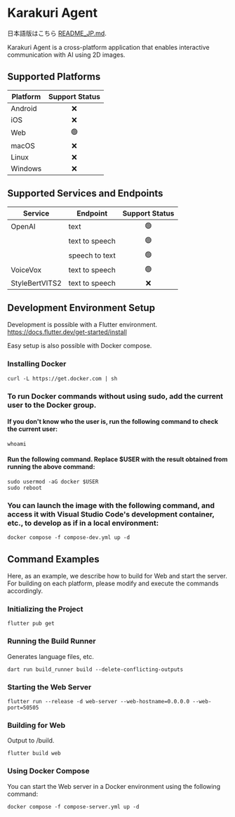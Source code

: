 # Karakuri Agent

日本語版はこちら [README_JP.md](README_JP.md).


Karakuri Agent is a cross-platform application that enables interactive communication with AI using 2D images.

## Supported Platforms

| Platform       | Support Status |
|----------------|:--------------:|
| Android        |       ❌       |
| iOS            |       ❌       |
| Web            |       🟢       |
| macOS          |       ❌       |
| Linux          |       ❌       |
| Windows        |       ❌       |

## Supported Services and Endpoints

| Service        | Endpoint       | Support Status |
|----------------|----------------|:--------------:|
| OpenAI         | text           |       🟢       |
|                | text to speech |       🟢       |
|                | speech to text |       🟢       |
| VoiceVox       | text to speech |       🟢       |
| StyleBertVITS2 | text to speech |       ❌       |

## Development Environment Setup
Development is possible with a Flutter environment.
https://docs.flutter.dev/get-started/install

Easy setup is also possible with Docker compose.

### Installing Docker
```
curl -L https://get.docker.com | sh
```

### To run Docker commands without using sudo, add the current user to the Docker group.

#### If you don't know who the user is, run the following command to check the current user:
```
whoami
```

#### Run the following command. Replace $USER with the result obtained from running the above command:
```
sudo usermod -aG docker $USER
sudo reboot
```

### You can launch the image with the following command, and access it with Visual Studio Code's development container, etc., to develop as if in a local environment:
```
docker compose -f compose-dev.yml up -d
```

## Command Examples
Here, as an example, we describe how to build for Web and start the server. For building on each platform, please modify and execute the commands accordingly.

### Initializing the Project
```
flutter pub get
```

### Running the Build Runner
Generates language files, etc.
```
dart run build_runner build --delete-conflicting-outputs
```

### Starting the Web Server
```
flutter run --release -d web-server --web-hostname=0.0.0.0 --web-port=50505
```

### Building for Web
Output to /build.
```
flutter build web
```

### Using Docker Compose
You can start the Web server in a Docker environment using the following command:
```
docker compose -f compose-server.yml up -d
```
